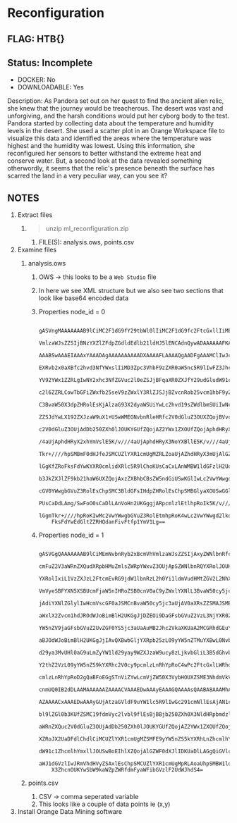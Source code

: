 # Reconfiguration

## FLAG: HTB{}

## Status: Incomplete

+ DOCKER: No
+ DOWNLOADABLE: Yes

Description: As Pandora set out on her quest to find the ancient alien relic, she knew that the journey would be treacherous. The desert was vast and unforgiving, and the harsh conditions would put her cyborg body to the test. Pandora started by collecting data about the temperature and humidity levels in the desert. She used a scatter plot in an Orange Workspace file to visualize this data and identified the areas where the temperature was highest and the humidity was lowest. Using this information, she reconfigured her sensors to better withstand the extreme heat and conserve water. But, a second look at the data revealed something otherwordly, it seems that the relic's presence beneath the surface has scarred the land in a very peculiar way, can you see it?

## NOTES

1. Extract files
   1. > unzip ml_reconfiguration.zip
      1. FILE(S): analysis.ows, points.csv
2. Examine files
   1. analysis.ows
      1. OWS -> this looks to be a `Web Studio` file
      2. In here we see XML structure but we also see two sections that look like base64 encoded data
      3. Properties node_id = 0

            ```base64
                gASVngMAAAAAAAB9lCiMC2F1dG9fY29tbWl0lIiMC2F1dG9fc2FtcGxllIiMEmNvbnRyb2xBcmVh
                VmlzaWJsZZSIjBNzYXZlZFdpZGdldEdlb21ldHJ5lENCAdnQywADAAAAAAFKAAAAIwAADFkAAAMD
                AAABSwAAAEIAAAxYAAADAgAAAAAAAAAADXAAAAFLAAAAQgAADFgAAAMClIwJc2VsZWN0aW9ulE6M
                EXRvb2x0aXBfc2hvd3NfYWxslIiMD3Zpc3VhbF9zZXR0aW5nc5R9lIwFZ3JhcGiUfZQojAthbHBo
                YV92YWx1ZZRLgIwNY2xhc3NfZGVuc2l0eZSJjBFqaXR0ZXJfY29udGludW91c5SJjAtqaXR0ZXJf
                c2l6ZZRLCowTbGFiZWxfb25seV9zZWxlY3RlZJSJjBZvcnRob25vcm1hbF9yZWdyZXNzaW9ulImM
                C3BvaW50X3dpZHRolEsKjAlzaG93X2dyaWSUiYwLc2hvd19sZWdlbmSUiIwNc2hvd19yZWdfbGlu
                ZZSJdYwLX192ZXJzaW9uX1+USwWMEGNvbnRleHRfc2V0dGluZ3OUXZQojBVvcmFuZ2V3aWRnZXQu
                c2V0dGluZ3OUjAdDb250ZXh0lJOUKYGUfZQojAZ2YWx1ZXOUfZQojAphdHRyX2NvbG9ylE5K/v//
                /4aUjAphdHRyX2xhYmVslE5K/v///4aUjAphdHRyX3NoYXBllE5K/v///4aUjAlhdHRyX3NpemWU
                Tkr+////hpSMBmF0dHJfeJSMCUZlYXR1cmUgMZRLZoaUjAZhdHRyX3mUjAlGZWF0dXJlIDKUS2aG
                lGgKfZRoFksFdYwKYXR0cmlidXRlc5R9lChoKUsCaCxLAnWMBW1ldGFzlH2UdWJoGymBlH2UKIwO
                b3JkZXJlZF9kb21haW6UXZQojAxzZXBhbCBsZW5ndGiUSwKGlIwLc2VwYWwgd2lkdGiUSwKGlIwM
                cGV0YWwgbGVuZ3RolEsChpSMC3BldGFsIHdpZHRolEsChpSMBGlyaXOUSwGGlGVoMX2UaC99lCho
                PUsCaDdLAmg/SwFoO0sCaDlLAnVoHn2UKGggjARpcmlzlEtlhpRoIk5K/v///4aUaCROSv7///+G
                lGgmTkr+////hpRoKIwMc2VwYWwgbGVuZ3RolEtmhpRoK4wLc2VwYWwgd2lkdGiUS2aGlGgKfZRo
                FksFdYwEdGltZZRHQdanFivFtfp1YmV1Lg==
            ```

      4. Properties node_id = 1

            ```base64
                gASVGgQAAAAAAAB9lCiMEmNvbnRyb2xBcmVhVmlzaWJsZZSIjAxyZWNlbnRfcGF0aHOUXZQojB5v
                cmFuZ2V3aWRnZXQudXRpbHMuZmlsZWRpYWxvZ3OUjApSZWNlbnRQYXRolJOUKYGUfZQojAdhYnNw
                YXRolIxiL1VzZXJzL2FtcmEvRG9jdW1lbnRzL2h0Yi1ldmVudHMtZGV2L2NhXzIwMjMvbWlzYy9b
                VmVyeSBFYXN5XSBUcmFjaW5nIHRoZSB0cnV0aC9yZWxlYXNlL3BvaW50cy5jc3aUjAZwcmVmaXiU
                jAdiYXNlZGlylIwHcmVscGF0aJSMCnBvaW50cy5jc3aUjAV0aXRsZZSMAJSMBXNoZWV0lGgQjAtm
                aWxlX2Zvcm1hdJROdWJoBimBlH2UKGgJjDZEOi9DaGFsbGVuZ2VzL3NjYXR0ZXJfb3JhbmdlL09y
                YW5nZV9jaGFsbGVuZ2UvZGF0YS5jc3aUaAuMB2Jhc2VkaXKUaA2MCGRhdGEuY3N2lGgPaBBoEWgQ
                aBJOdWJoBimBlH2UKGgJjIAvQXBwbGljYXRpb25zL09yYW5nZTMuYXBwL0NvbnRlbnRzL0ZyYW1l
                d29ya3MvUHl0aG9uLmZyYW1ld29yay9WZXJzaW9ucy8zLjkvbGliL3B5dGhvbjMuOS9zaXRlLXBh
                Y2thZ2VzL09yYW5nZS9kYXRhc2V0cy9pcmlzLnRhYpRoC4wPc2FtcGxlLWRhdGFzZXRzlGgNjAhp
                cmlzLnRhYpRoD2gQaBFoEGgSTnViZYwLcmVjZW50X3VybHOUXZSME3NhdmVkV2lkZ2V0R2VvbWV0
                cnmUQ0IB2dDLAAMAAAAAAZAAAACVAAAEDwAAAyEAAAGQAAAAsQAABA8AAAMhAAAAAAAAAAAFoAAA
                AZAAAACxAAAEDwAAAyGUjAtzaGVldF9uYW1lc5R9lIwGc291cmNllEsAjAN1cmyUaBCMDWRvbWFp
                bl9lZGl0b3KUfZSMC19fdmVyc2lvbl9flEsBjBBjb250ZXh0X3NldHRpbmdzlF2UjBVvcmFuZ2V3
                aWRnZXQuc2V0dGluZ3OUjAdDb250ZXh0lJOUKYGUfZQojAZ2YWx1ZXOUfZQojAl2YXJpYWJsZXOU
                XZRoJX2UaDFdlChdlCiMCUZlYXR1cmUgMZSMFE9yYW5nZS5kYXRhLnZhcmlhYmxllIwSQ29udGlu
                dW91c1ZhcmlhYmxllJOUSwBoEIhlXZQojAlGZWF0dXJlIDKUaDlLAGgQiGVlc2gnSwF1jAphdHRy
                aWJ1dGVzlIwJRmVhdHVyZSAxlEsChpSMCUZlYXR1cmUgMpRLAoaUhpSMBW1ldGFzlCmMCmNsYXNz
                X3ZhcnOUKYwSbW9kaWZpZWRfdmFyaWFibGVzlF2UdWJhdS4=
            ```

   2. points.csv
      1. CSV -> comma seperated variable
      2. This looks like a couple of data points ie (x,y)
3. Install Orange Data Mining software

